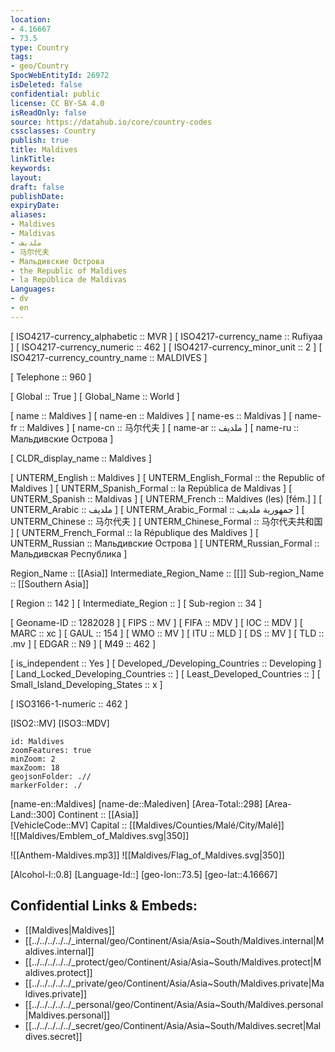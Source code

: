 ```yaml
---
location:
- 4.16667
- 73.5
type: Country
tags:
- geo/Country
SpocWebEntityId: 26972
isDeleted: false
confidential: public
license: CC BY-SA 4.0
isReadOnly: false
source: https://datahub.io/core/country-codes
cssclasses: Country
publish: true
title: Maldives
linkTitle: 
keywords: 
layout: 
draft: false
publishDate: 
expiryDate: 
aliases:
- Maldives
- Maldivas
- ملديف
- 马尔代夫
- Мальдивские Острова
- the Republic of Maldives
- la República de Maldivas
Languages:
- dv
- en
---
```



[	ISO4217-currency_alphabetic	 :: MVR ] 
[	ISO4217-currency_name	 :: Rufiyaa ] 
[	ISO4217-currency_numeric	 :: 462 ] 
[	ISO4217-currency_minor_unit	 :: 2 ] 
[	ISO4217-currency_country_name	 :: MALDIVES ] 

[	Telephone	 :: 960 ] 

[	Global	 :: True ] 
[	Global_Name	 :: World ] 

[	name	 :: Maldives ] 
[	name-en	 :: Maldives ] 
[	name-es	 :: Maldivas ] 
[	name-fr	 :: Maldives ] 
[	name-cn	 :: 马尔代夫 ] 
[	name-ar	 :: ملديف ] 
[	name-ru	 :: Мальдивские Острова ] 

[	CLDR_display_name	 :: Maldives ] 

[	UNTERM_English	 :: Maldives ] 
[	UNTERM_English_Formal	 :: the Republic of Maldives ] 
[	UNTERM_Spanish_Formal	 :: la República de Maldivas ] 
[	UNTERM_Spanish	 :: Maldivas ] 
[	UNTERM_French	 :: Maldives (les) [fém.] ] 
[	UNTERM_Arabic	 :: ملديف ] 
[	UNTERM_Arabic_Formal	 :: جمهورية ملديف ] 
[	UNTERM_Chinese	 :: 马尔代夫 ] 
[	UNTERM_Chinese_Formal	 :: 马尔代夫共和国 ] 
[	UNTERM_French_Formal	 :: la République des Maldives ] 
[	UNTERM_Russian	 :: Мальдивские Острова ] 
[	UNTERM_Russian_Formal	 :: Мальдивская Республика ] 

Region_Name ::  [[Asia]] 
Intermediate_Region_Name ::  [[]] 
Sub-region_Name ::  [[Southern Asia]] 

[	Region	 :: 142 ] 
[	Intermediate_Region	 ::  ] 
[	Sub-region	 :: 34 ] 

[	Geoname-ID	 :: 1282028 ] 
[	FIPS	 :: MV ] 
[	FIFA	 :: MDV ] 
[	IOC	 :: MDV ] 
[	MARC	 :: xc ] 
[	GAUL	 :: 154 ] 
[	WMO	 :: MV ] 
[	ITU	 :: MLD ] 
[	DS	 :: MV ] 
[	TLD	 :: .mv ] 
[	EDGAR	 :: N9 ] 
[	M49	 :: 462 ] 

[	is_independent	 :: Yes ] 
[	Developed_/Developing_Countries	 :: Developing ] 
[	Land_Locked_Developing_Countries	 ::  ] 
[	Least_Developed_Countries	 ::  ] 
[	Small_Island_Developing_States	 :: x ] 

[	ISO3166-1-numeric	 :: 462 ] 



[ISO2::MV] 
[ISO3::MDV] 
```leaflet
id: Maldives
zoomFeatures: true 
minZoom: 2 
maxZoom: 18
geojsonFolder: .// 
markerFolder: ./
```

[name-en::Maldives] 
[name-de::Malediven] 
[Area-Total::298] 
[Area-Land::300] 
Continent :: [[Asia]]  
[VehicleCode::MV] 
Capital :: [[Maldives/Counties/Malé/City/Malé]]  
![[Maldives/Emblem_of_Maldives.svg|350]]  

![[Anthem-Maldives.mp3]] 
![[Maldives/Flag_of_Maldives.svg|350]]  

[Alcohol-l::0.8] 
[Language-Id::] 
[geo-lon::73.5] 
[geo-lat::4.16667] 



## Confidential Links & Embeds: 
- [[Maldives|Maldives]]  
- [[../../../../../_internal/geo/Continent/Asia/Asia~South/Maldives.internal|Maldives.internal]]  
- [[../../../../../_protect/geo/Continent/Asia/Asia~South/Maldives.protect|Maldives.protect]] 
- [[../../../../../_private/geo/Continent/Asia/Asia~South/Maldives.private|Maldives.private]] 
- [[../../../../../_personal/geo/Continent/Asia/Asia~South/Maldives.personal|Maldives.personal]] 
- [[../../../../../_secret/geo/Continent/Asia/Asia~South/Maldives.secret|Maldives.secret]] 
